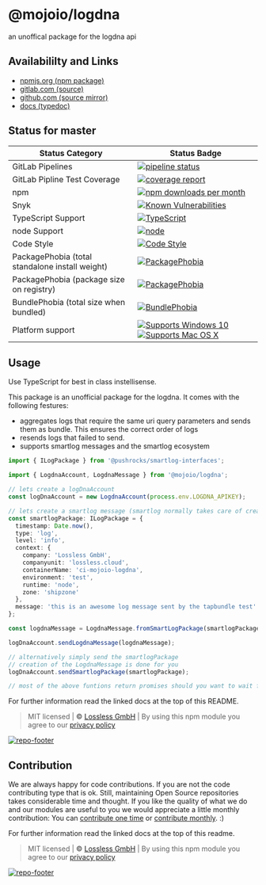 # @mojoio/logdna
an unoffical package for the logdna api

## Availabililty and Links
* [npmjs.org (npm package)](https://www.npmjs.com/package/@mojoio/logdna)
* [gitlab.com (source)](https://gitlab.com/mojoio/logdna)
* [github.com (source mirror)](https://github.com/mojoio/logdna)
* [docs (typedoc)](https://mojoio.gitlab.io/logdna/)

## Status for master

Status Category | Status Badge
-- | --
GitLab Pipelines | [![pipeline status](https://gitlab.com/mojoio/logdna/badges/master/pipeline.svg)](https://lossless.cloud)
GitLab Pipline Test Coverage | [![coverage report](https://gitlab.com/mojoio/logdna/badges/master/coverage.svg)](https://lossless.cloud)
npm | [![npm downloads per month](https://badgen.net/npm/dy/@mojoio/logdna)](https://lossless.cloud)
Snyk | [![Known Vulnerabilities](https://badgen.net/snyk/mojoio/logdna)](https://lossless.cloud)
TypeScript Support | [![TypeScript](https://badgen.net/badge/TypeScript/>=%203.x/blue?icon=typescript)](https://lossless.cloud)
node Support | [![node](https://img.shields.io/badge/node->=%2010.x.x-blue.svg)](https://nodejs.org/dist/latest-v10.x/docs/api/)
Code Style | [![Code Style](https://badgen.net/badge/style/prettier/purple)](https://lossless.cloud)
PackagePhobia (total standalone install weight) | [![PackagePhobia](https://badgen.net/packagephobia/install/@mojoio/logdna)](https://lossless.cloud)
PackagePhobia (package size on registry) | [![PackagePhobia](https://badgen.net/packagephobia/publish/@mojoio/logdna)](https://lossless.cloud)
BundlePhobia (total size when bundled) | [![BundlePhobia](https://badgen.net/bundlephobia/minzip/@mojoio/logdna)](https://lossless.cloud)
Platform support | [![Supports Windows 10](https://badgen.net/badge/supports%20Windows%2010/yes/green?icon=windows)](https://lossless.cloud) [![Supports Mac OS X](https://badgen.net/badge/supports%20Mac%20OS%20X/yes/green?icon=apple)](https://lossless.cloud)

## Usage

Use TypeScript for best in class instellisense.

This package is an unofficial package for the logdna. It comes with the following festures:

- aggregates logs that require the same uri query parameters and sends them as bundle. This ensures the correct order of logs
- resends logs that failed to send.
- supports smartlog messages and the smartlog ecosystem

```typescript
import { ILogPackage } from '@pushrocks/smartlog-interfaces';

import { LogdnaAccount, LogdnaMessage } from '@mojoio/logdna';

// lets create a logDnaAccount
const logDnaAccount = new LogdnaAccount(process.env.LOGDNA_APIKEY);

// lets create a smartlog message (smartlog normally takes care of creating those objects)
const smartlogPackage: ILogPackage = {
  timestamp: Date.now(),
  type: 'log',
  level: 'info',
  context: {
    company: 'Lossless GmbH',
    companyunit: 'lossless.cloud',
    containerName: 'ci-mojoio-logdna',
    environment: 'test',
    runtime: 'node',
    zone: 'shipzone'
  },
  message: 'this is an awesome log message sent by the tapbundle test'
};

const logdnaMessage = LogdnaMessage.fromSmartLogPackage(smartlogPackage);

logDnaAccount.sendLogdnaMessage(logdnaMessage);

// alternatively simply send the smartlogPackage
// creation of the LogdnaMessage is done for you
logDnaAccount.sendSmartlogPackage(smartlogPackage);

// most of the above funtions return promises should you want to wait for a log to be fully sent
```

For further information read the linked docs at the top of this README.

> MIT licensed | **&copy;** [Lossless GmbH](https://lossless.gmbh)
> | By using this npm module you agree to our [privacy policy](https://lossless.gmbH/privacy.html)

[![repo-footer](https://mojoio.gitlab.io/assets/repo-footer.svg)](https://mojo.io)


## Contribution

We are always happy for code contributions. If you are not the code contributing type that is ok. Still, maintaining Open Source repositories takes considerable time and thought. If you like the quality of what we do and our modules are useful to you we would appreciate a little monthly contribution: You can [contribute one time](https://lossless.link/contribute-onetime) or [contribute monthly](https://lossless.link/contribute). :)

For further information read the linked docs at the top of this readme.

> MIT licensed | **&copy;** [Lossless GmbH](https://lossless.gmbh)
| By using this npm module you agree to our [privacy policy](https://lossless.gmbH/privacy)

[![repo-footer](https://lossless.gitlab.io/publicrelations/repofooter.svg)](https://maintainedby.lossless.com)
